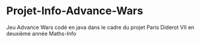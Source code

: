 # Projet-Info-Advance-Wars
Jeu Advance Wars codé en java dans le cadre du projet Paris Diderot VII en deuxième année Maths-Info
